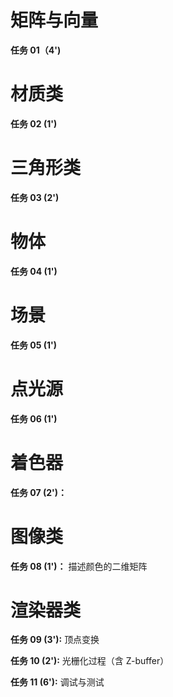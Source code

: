 # 矩阵与向量

**任务 01（4')**
<!-- 向量：加减乘除、点积、叉积、直积、模长 -->
<!-- 矩阵：加法、减法、乘法、设置、读取 -->

# 材质类

**任务 02 (1')**
<!-- 颜色 -->

# 三角形类

**任务 03 (2')**
<!-- 成员变量：三个顶点、材质、法线 -->
<!-- 法线生成函数 -->
<!-- 判断一个点是否在三角形内 -->

# 物体

**任务 04 (1')**
<!-- 成员变量：三角形数组
基本数组操作 -->

# 场景

**任务 05 (1')**
<!-- 成员变量：物体数组 -->

# 点光源

**任务 06 (1')**
<!-- 成员变量：位置、颜色（亮度） -->

# 着色器

**任务 07 (2')：**
<!-- 输入点光源，当前点，相机点，三角形，输出颜色 -->

# 图像类

**任务 08 (1')：**
描述颜色的二维矩阵

# 渲染器类

**任务 09 (3'):**
顶点变换

**任务 10 (2'):**
光栅化过程（含 Z-buffer）

**任务 11 (6'):**
调试与测试